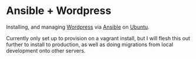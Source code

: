 Ansible + Wordpress
==============================

Installing, and managing [Wordpress](http://wordpress.com/) via [Ansible](ansible.cc) on [Ubuntu](http://www.ubuntu.com/server).

Currently only set up to provision on a vagrant install, but I will flesh this out further to install to production, as well as doing migrations from
local development onto other servers.